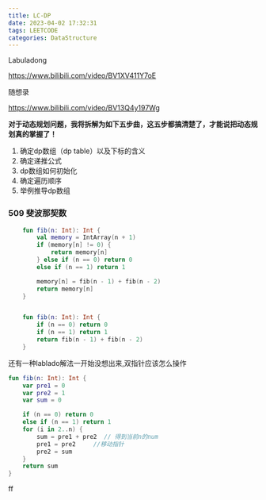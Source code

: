 ```yaml
---
title: LC-DP
date: 2023-04-02 17:32:31
tags: LEETCODE
categories: DataStructure
---
```




Labuladong

https://www.bilibili.com/video/BV1XV411Y7oE

随想录

https://www.bilibili.com/video/BV13Q4y197Wg



**对于动态规划问题，我将拆解为如下五步曲，这五步都搞清楚了，才能说把动态规划真的掌握了！**

1. 确定dp数组（dp table）以及下标的含义
2. 确定递推公式
3. dp数组如何初始化
4. 确定遍历顺序
5. 举例推导dp数组



### 509 斐波那契数





```kotlin
    fun fib(n: Int): Int {
        val memory = IntArray(n + 1)
        if (memory[n] != 0) {
            return memory[n]
        } else if (n == 0) return 0
        else if (n == 1) return 1

        memory[n] = fib(n - 1) + fib(n - 2)
        return memory[n]
    }


    fun fib(n: Int): Int {
        if (n == 0) return 0
        if (n == 1) return 1
        return fib(n - 1) + fib(n - 2)
    }
```



还有一种lablado解法一开始没想出来,双指针应该怎么操作

```kotlin
fun fib(n: Int): Int {
    var pre1 = 0
    var pre2 = 1
    var sum = 0

    if (n == 0) return 0
    else if (n == 1) return 1
    for (i in 2..n) {
        sum = pre1 + pre2  // 得到当前n的num
        pre1 = pre2     //移动指针
        pre2 = sum
    }
    return sum
}
```



ff

